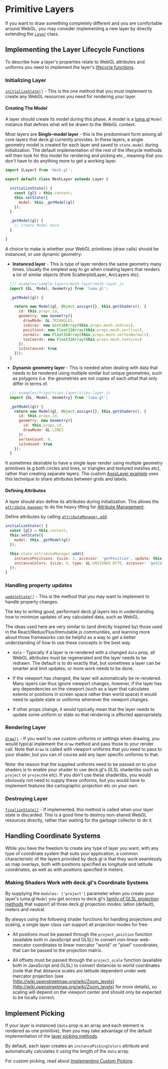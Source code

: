# Primitive Layers

If you want to draw something completely different and you are comfortable around
WebGL, you may consider implementing a new layer by directly extending the
[`Layer`](/docs/api-reference/layer.md) class.

## Implementing the Layer Lifecycle Functions

To describe how a layer's properties relate to WebGL attributes and uniforms
you need to implement the layer's [lifecycle functions](/docs/developer-guide/layer-lifecycle.md).

### Initializing Layer

[`initializeState()`](/docs/api-reference/layer.md#-initializestate-) -
This is the one method that you must implement to create
any WebGL resources you need for rendering your layer.

#### Creating The Model

A layer should create its model during this phase. A model is a
[luma.gl](https://github.com/uber/luma.gl) `Model` instance that defines what will
be drawn to the WebGL context.

Most layers are **Single-model layer** - this is the predominant form among all core layers
that deck.gl currently provides. In these layers, a single geometry model is
created for each layer and saved to `state.model` during initialization.
The default implementation of the rest of the lifecycle methods will then
look for this model for rendering and picking etc., meaning that you don't
have to do anything more to get a working layer.

```js
import {Layer} from 'deck.gl';

export default class MeshLayer extends Layer {

  initializeState() {
    const {gl} = this.context;
    this.setState({
      model: this._getModel(gl)
    });
  }

  _getModel(gl) {
    // create Model here
  }

}
```

A choice to make is whether your WebGL primitives (draw calls) should
be instanced, or use dynamic geometry:

* **Instanced layer** - This is type of layer renders
  the same geometry many times. Usually the simplest way to go
  when creating layers that renders a lot of similar objects (think
  ScatterplotLayer, ArcLayers etc).

```js
  /// examples/sample-layers/mesh-layer/mesh-layer.js
  import {GL, Model, Geometry} from 'luma.gl';

  _getModel(gl) {

    return new Model(gl, Object.assign({}, this.getShaders(), {
      id: this.props.id,
      geometry: new Geometry({
        drawMode: GL.TRIANGLES,
        indices: new Uint16Array(this.props.mesh.indices),
        positions: new Float32Array(this.props.mesh.vertices),
        normals: new Float32Array(this.props.mesh.vertexNormals),
        texCoords: new Float32Array(this.props.mesh.textures)
      }),
      isInstanced: true
    }));
  }
```

* **Dynamic geometry layer** - This is needed when
  dealing with data that needs to be rendered using multiple similar but unique
  geometries, such as polygons (i.e. the geometries are not copies of each
  othat that only differ in terms of.

```js
  /// examples/trips/trips-layer/trips-layer.js
  import {GL, Model, Geometry} from 'luma.gl';

  _getModel(gl) {
    return new Model(gl, Object.assign({}, this.getShaders(), {
      id: this.props.id,
      geometry: new Geometry({
        id: this.props.id,
        drawMode: GL.LINES
      }),
      vertexCount: 0,
      isIndexed: true
    });
  }
```

It sometimes desirable to have a single layer render using multiple geometry primitives
(e.g both circles and lines, or triangles and textured meshes etc),
rather than creating separate layers.
The custom
[AxesLayer example](https://github.com/uber/deck.gl/tree/5.2-release/examples/plot/plot-layer/axes-layer.js)
uses this technique to share attributes between grids and labels.

#### Defining Attributes

A layer should also define its attributes during initialization. This allows the
[`attribute manager`](/docs/api-reference/attribute-manager.md) to do the heavy lifting for
[Attribute Management](/docs/developer-guide/attribute-management.md).

Define attributes by
calling [`attributeManager.add`](/docs/api-reference/attribute-manager.md#-add-):

```js
initializeState() {
  const {gl} = this.context;
  this.setState({
    model: this._getModel(gl)
  });

  this.state.attributeManager.add({
    instancePositions: {size: 3, accessor: 'getPosition', update: this.calculateInstancePositions},
    instanceColors: {size: 4, type: GL.UNSIGNED_BYTE, accessor: 'getColor', update: this.calculateInstanceColors}
  });
}
```

### Handling property updates

[`updateState()`](/docs/api-reference/layer.md#-updatestate-) -
This is the method that you may want to implement to handle
property changes.

The key to writing good, performant deck.gl layers lies in understanding
how to minimize updates of any calculated data, such as WebGL.

The ideas used here are very similar to (and directly inspired by)
those used in the React/Redux/Flux/Immutable.js communities, and
learning more about those frameworks can be helpful as a way to get a
better understanding of how to use these concepts in the best way.

* `data` - Typically if a layer is re-rendered with a changed `data` prop,
  all WebGL attributes must be regenerated and the layer needs to be redrawn.
  The default is to do exactly that, but sometimes a layer can be smarter
  and limit updates, or more work needs to be done.

* If the viewport has changed, the layer will automatically be re-rendered.
  Many layers can thus ignore viewport changes, however, if the layer has
  any dependencies on the viewport (such as a layer
  that calculates extents or positions in screen space rather than world space)
  it would need to update state or uniforms whenever the viewport changes.

* If other props change, it would typically mean that the layer needs to
  update some uniform or state so that rendering is affected appropriately.


### Rendering Layer

[`draw()`](/docs/api-reference/layer.md#-draw-) -
If you want to use custom uniforms or settings when drawing, you would
typical implement the `draw` method and pass those to your render call.
Note that `draw` is called with viewport uniforms that you need to pass
to your shader, but you can of course add any layer
specific uniforms to that.

Note: the reason that the supplied uniforms need to be passed on to your
shaders is to enable your shader to use deck.gl's GLSL shaderlibs such as
`project` or `project64` etc). If you don't use these shaderlibs, you
would obviously not need to supply these uniforms, but you would have to
implement features like cartographic projection etc on your own.

### Destroying Layer

[`finalizeState()`](/docs/api-reference/layer.md#-finalizestate-) -
If implemented, this method is called when your layer
state is discarded. This is a good time to destroy non-shared WebGL resources
directly, rather than waiting for the garbage collector to do it.


## Handling Coordinate Systems

While you have the freedom to create any type of layer you want,
with any type of coordinate system that suits your application, a common
characteristic of the layers provided by deck.gl is that they work seamlessly
as map overlays, both with positions specified as longitude and latitude
coordinates, as well as with positions specified in meters.

### Making Shaders Work with deck.gl's Coordinate Systems

By supplying the `modules: ['project']` parameter when you create your layer's luma.gl `Model`
you get access to deck.gl's
[family of GLSL projection methods](/docs/developer-guide/writing-shaders.md#projection-vertex-shader-)
that support all three deck.gl projection modes: latlon (default), meters and neutral.

By always using the following shader functions for handling projections and scaling,
a single layer class can support all projection modes for free:

* All positions must be passed through the `project_position` function
  (available both in JavaScript and GLSL) to convert non-linear web-mercator
  coordinates to linear mercator "world" or "pixel" coordinates,
  that can be passed to the projection matrix.

* All offsets must be passed through the `project_scale` function
  (available both in JavaScript and GLSL) to convert distances
  to world coordinates (note that that distance scales are latitude dependent
  under web mercator projection
  (see [http://wiki.openstreetmap.org/wiki/Zoom_levels](http://wiki.openstreetmap.org/wiki/Zoom_levels) for more details),
  so scaling will depend on the viewport center and should only be expected to be locally correct.


## Implement Picking

If your layer is instanced (`data` prop is an array and each element is rendered as one
primitive), then you may take advantage of the default implementation of the
[layer picking methods](/docs/api-reference/layer.md#layer-picking-methods).

By default, each layer creates an `instancePickingColors` attribute and automatically
calculates it using the length of the `data` array.

For custom picking, read about
[Implementing Custom Picking](/docs/developer-guide/picking.md#implementing-custom-picking).
